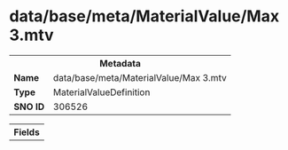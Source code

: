 <h1>data/base/meta/MaterialValue/Max 3.mtv</h1><table><tr><th colspan="100%">Metadata</th></tr><tr><td><b>Name</b></td><td>data/base/meta/MaterialValue/Max 3.mtv</td></tr><tr><td><b>Type</b></td><td>MaterialValueDefinition</td></tr><tr><td><b>SNO ID</b></td><td>306526</td></tr></table>

<table><tr><th colspan="100%">Fields</th></tr></table>

